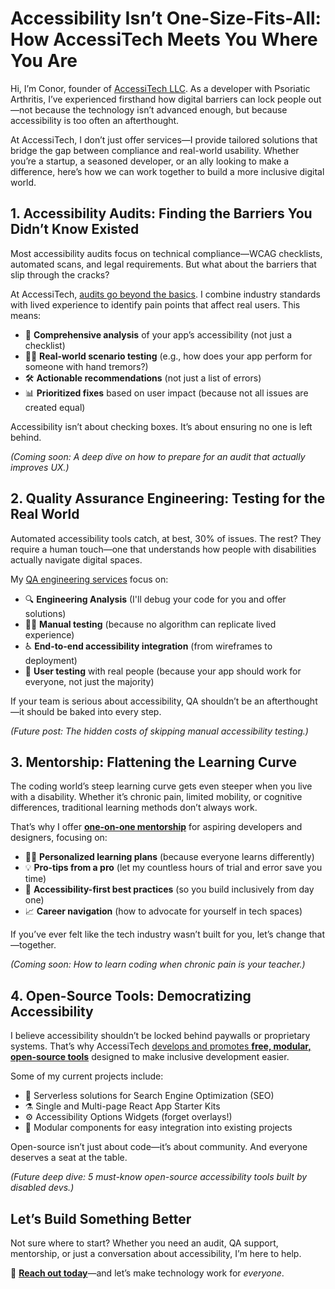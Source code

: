 
<!--
title: How AccessiTech Meets You Where You Are
description: Most ‘accessible’ tech fails disabled users. AccessiTech’s services (audits, QA, mentorship) fix that—because compliance isn’t enough. Here’s how we rebuild inclusion.
keywords: accessibility services, WCAG compliance, disability-inclusive design, accessibility audits, QA testing for accessibility, chronic pain coding tools, screen reader compatibility testing, open-source accessibility tools, disability mentorship in tech, accessible web development, #A11y, #DisabilityInnovation, #NothingAboutUsWithoutUs, #InclusiveDesign, #PsoriaticArthritisAwareness
date: 2025-04-03
categories: 
image: How-AccessiTech-Meets-You-Where-You-Are.png
imageAlt: Black text on pink background saying "Accessibility Isn't One-Size-Fits-All How AccessiTech Meets You Where You Are"
status: published
-->

# **Accessibility Isn’t One-Size-Fits-All: How AccessiTech Meets You Where You Are**  

Hi, I’m Conor, founder of [AccessiTech LLC](https://www.accessi.tech/). As a developer with Psoriatic Arthritis, I’ve experienced firsthand how digital barriers can lock people out—not because the technology isn’t advanced enough, but because accessibility is too often an afterthought.  

At AccessiTech, I don’t just offer services—I provide tailored solutions that bridge the gap between compliance and real-world usability. Whether you’re a startup, a seasoned developer, or an ally looking to make a difference, here’s how we can work together to build a more inclusive digital world.  

## **1. Accessibility Audits: Finding the Barriers You Didn’t Know Existed**  

Most accessibility audits focus on technical compliance—WCAG checklists, automated scans, and legal requirements. But what about the barriers that slip through the cracks?  

At AccessiTech, [audits go beyond the basics](https://www.accessi.tech#consultation). I combine industry standards with lived experience to identify pain points that affect real users. This means:

* 🔬 **Comprehensive analysis** of your app’s accessibility (not just a checklist)
* 👩‍🔬 **Real-world scenario testing** (e.g., how does your app perform for someone with hand tremors?)  
* 🛠️ **Actionable recommendations** (not just a list of errors)
* 📊 **Prioritized fixes** based on user impact (because not all issues are created equal)

Accessibility isn’t about checking boxes. It’s about ensuring no one is left behind.  

*(Coming soon: A deep dive on how to prepare for an audit that actually improves UX.)*  

## **2. Quality Assurance Engineering: Testing for the Real World**  

Automated accessibility tools catch, at best, 30% of issues. The rest? They require a human touch—one that understands how people with disabilities actually navigate digital spaces.  

My [QA engineering services](https://www.accessi.tech#qa) focus on:  

* 🔍 **Engineering Analysis** (I'll debug your code for you and offer solutions)
* 👷‍♀️ **Manual testing** (because no algorithm can replicate lived experience)  
* ♿️ **End-to-end accessibility integration** (from wireframes to deployment)  
* 🧪 **User testing** with real people (because your app should work for everyone, not just the majority)

If your team is serious about accessibility, QA shouldn’t be an afterthought—it should be baked into every step.  

*(Future post: The hidden costs of skipping manual accessibility testing.)*  

## **3. Mentorship: Flattening the Learning Curve**  

The coding world’s steep learning curve gets even steeper when you live with a disability. Whether it’s chronic pain, limited mobility, or cognitive differences, traditional learning methods don’t always work.  

That’s why I offer [**one-on-one mentorship**](https://www.accessi.tech#mentorship) for aspiring developers and designers, focusing on:  

* 🧑‍💻 **Personalized learning plans** (because everyone learns differently)
* 💡 **Pro-tips from a pro** (let my countless hours of trial and error save you time)
* 🦾 **Accessibility-first best practices** (so you build inclusively from day one)  
* 📈 **Career navigation** (how to advocate for yourself in tech spaces)  

If you’ve ever felt like the tech industry wasn’t built for you, let’s change that—together.  

*(Coming soon: How to learn coding when chronic pain is your teacher.)*  

## **4. Open-Source Tools: Democratizing Accessibility**  

I believe accessibility shouldn’t be locked behind paywalls or proprietary systems. That’s why AccessiTech [develops and promotes **free, modular, open-source tools**](https://www.accessi.tech#production) designed to make inclusive development easier.  

Some of my current projects include:  

* 🔭 Serverless solutions for Search Engine Optimization (SEO)
* ⚗️ Single and Multi-page React App Starter Kits
* ⚙️ Accessibility Options Widgets (forget overlays!)  
* 🧩 Modular components for easy integration into existing projects

Open-source isn’t just about code—it’s about community. And everyone deserves a seat at the table.  

*(Future deep dive: 5 must-know open-source accessibility tools built by disabled devs.)*  

## **Let’s Build Something Better**  

Not sure where to start? Whether you need an audit, QA support, mentorship, or just a conversation about accessibility, I’m here to help.  

📩 [**Reach out today**](mailto:accessit3ch@gmail.com)—and let’s make technology work for *everyone*.

